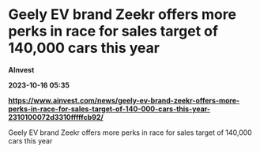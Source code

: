 # Geely EV brand Zeekr offers more perks in race for sales target of 140,000 cars this year
**AInvest**

**2023-10-16 05:35**

**https://www.ainvest.com/news/geely-ev-brand-zeekr-offers-more-perks-in-race-for-sales-target-of-140-000-cars-this-year-2310100072d3310fffffcb92/**

Geely EV brand Zeekr offers more perks in race for sales target of 140,000 cars this year